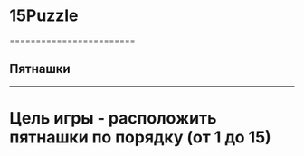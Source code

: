 # 15Puzzle
========================
## Пятнашки
-------------------------
# Цель игры - расположить пятнашки по порядку (от 1 до 15)

